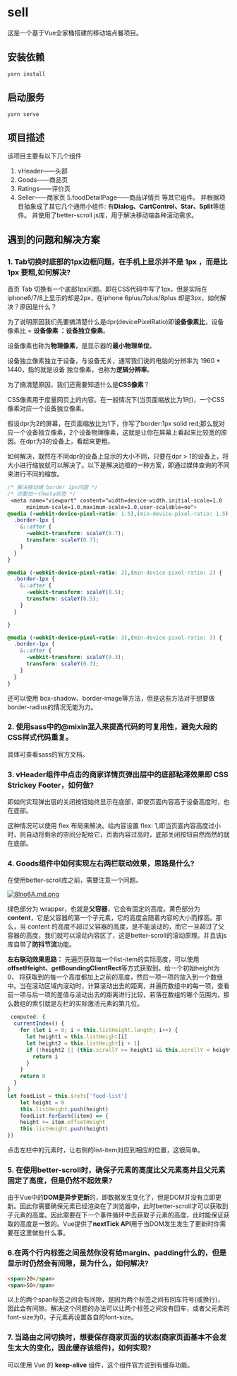 # sell
这是一个基于Vue全家桶搭建的移动端点餐项目。

## 安装依赖
```
yarn install
```

## 启动服务
```
yarn serve
```

## 项目描述
该项目主要有以下几个组件
1. vHeader——头部
2. Goods——商品页
3. Ratings——评价页
4. Seller——商家页
5.foodDetailPage——商品详情页
等其它组件。
并根据项目抽象成了其它几个通用小组件: 有**Dialog、CartControl、Star、Split**等组件。
并使用了better-scroll js库，用于解决移动端各种滚动需求。

## 遇到的问题和解决方案

### 1. Tab切换时底部的1px边框问题，在手机上显示并不是 1px ，而是比 1px 要粗,如何解决?

首页 Tab 切换有一个底部1px问题。即在CSS代码中写了1px，但是实际在iphone6/7/8上显示的却是2px，在iphone 6plus/7plus/8plus 却是3px，如何解决？原因是什么？

为了说明原因我们先要搞清楚什么是dpr(devicePixelRatio)即**设备像素比**，设备像素比 = **设备像素 ：设备独立像素**。

设备像素也称为**物理像素**，是显示器的**最小物理单位**。

设备独立像素独立于设备，与设备无关，通常我们说的电脑的分辨率为 1960 * 1440，指的就是设备
独立像素，也称为**逻辑分辨率**。

为了搞清楚原因，我们还需要知道什么是**CSS像素**？

CSS像素用于度量网页上的内容。在一般情况下(当页面缩放比为1时)，一个CSS像素对应一个设备独立像素。

假设dpr为2的屏幕，在页面缩放比为1下，你写了border:1px solid red;那么就对应一个设备独立像素，2个设备物理像素，这就是让你在屏幕上看起来比较宽的原因。在dpr为3的设备上，看起来更粗。


如何解决，既然在不同dpr的设备上显示的大小不同，只要在dpr > 1的设备上，将大小进行缩放就可以解决了。以下是解决边框的一种方案，即通过媒体查询的不同来进行不同的缩放。

```CSS
/* 解决移动端 border 1px问题 */
/* 还要加一行meta标签 */
 <meta name="viewport" content="width=device-width,initial-scale=1.0
      minimum-scale=1.0,maximum-scale=1.0,user-scalable=no">
@media (-webkit-device-pixel-ratio: 1.5),(min-device-pixel-ratio: 1.5) {
  .border-1px {
    &::after {
      -webkit-transform: scaleY(0.7);
      transform: scaleY(0.7);
    }
  }
}

@media (-webkit-device-pixel-ratio: 2),(min-device-pixel-ratio: 2) {
  .border-1px {
    &::after {
      -webkit-transform: scaleY(0.5);
      transform: scaleY(0.5);
    }
  }

}

@media (-webkit-device-pixel-ratio: 3),(min-device-pixel-ratio: 3) {
  .border-1px {
    &::after {
      -webkit-transform: scaleY(0.3);
      transform: scaleY(0.3);
    }
  }
}
```
还可以使用 box-shadow、border-image等方法，但是这些方法对于想要做border-radius的情况无能为力。

### 2. 使用sass中的@mixin混入来提高代码的可复用性，避免大段的CSS样式代码重复。
具体可查看sass的官方文档。

### 3. vHeader组件中点击的商家详情页弹出层中的底部粘滞效果即 CSS Strickey Footer，如何做?

即如何实现弹出层的关闭按钮始终显示在底部，即使页面内容高于设备高度时，也在底部。

这种情况可以使用 flex 布局来解决。给内容设置 flex: 1,即当页面内容高度过小时，则自动将剩余的空间分配给它，页面内容过高时，底部关闭按钮自然而然的就在底部。

### 4. Goods组件中如何实现左右两栏联动效果，思路是什么?
在使用better-scroll库之前，需要注意一个问题。

[![8lno6A.md.png](https://s1.ax1x.com/2020/03/14/8lno6A.md.png)](https://imgchr.com/i/8lno6A)

绿色部分为 wrapper，也就是**父容器**，它会有固定的高度。黄色部分为 **content**，它是父容器的第一个子元素，它的高度会随着内容的大小而撑高。那么，当 content 的高度不超过父容器的高度，是不能滚动的，而它一旦超过了父容器的高度，我们就可以滚动内容区了，这是better-scroll的滚动原理。并且该js库自带了**防抖节流**功能。

**左右联动效果思路：** 先遍历获取每一个list-item的实际高度，可以使用**offsetHeight、getBoundingClientRect**等方式获取到。给一个初始height为0，
将获取到的每一个高度都加上之前的高度，然后一项一项的放入到一个数组中。当在滚动区域内滚动时，计算滚动出去的距离，并遍历数组中的每一项，查看前一项与后一项的差值与滚动出去的距离进行比较，若落在数组的哪个范围内，那么数组的索引就是左栏的实际激活元素的第几位。

```JavaScript
 computed: {
  currentIndex() {
    for (let i = 0; i < this.listHeight.length; i++) {
      let height1 = this.listHeight[i]
      let height2 = this.listHeight[i + 1]
      if (!height2 || (this.scrollY >= height1 && this.scrollY < height2)) {
        return i
      }
    }
    return 0
  }
}
let foodList = this.$refs['food-list']
    let height = 0
    this.listHeight.push(height)
    foodList.forEach((item) => {
    height += item.offsetHeight
    this.listHeight.push(height)
})
```
点击左栏中的元素时，让右侧的list-item对应到相应的位置，这很简单。

### 5. 在使用better-scroll时，确保子元素的高度比父元素高并且父元素固定了高度，但是仍然不起效果?

由于Vue中的**DOM是异步更新**的，即数据发生变化了，但是DOM并没有立即更新。因此你需要确保元素已经渲染在了浏览器中，此时better-scroll才可以获取到子元素的高度。因此需要在下一个事件循环中去获取子元素的高度，此时能保证获取的高度是一致的。Vue提供了**nextTick API**用于当DOM发生发生了更新时你需要在这里做些什么事。

### 6.在两个行内标签之间虽然你没有给margin、padding什么的，但是显示时仍然会有间隙，是为什么，如何解决?
```HTML
<span>20</span>
<span>50</span>
```
以上的两个span标签之间会有间隙，是因为两个标签之间有回车符号(或换行)，因此会有间隙。解决这个问题的办法可以让两个标签之间没有回车，或者父元素的font-size为0，子元素再设置各自的font-size。

### 7. 当路由之间切换时，想要保存商家页面的状态(商家页面基本不会发生太大的变化，因此缓存该组件)，如何实现?
可以使用 Vue 的 **keep-alive** 组件，这个组件官方说到有缓存功能。





